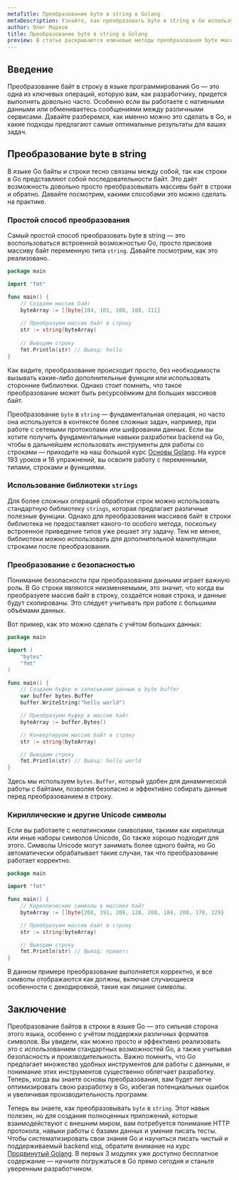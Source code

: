 ```yaml
---
metaTitle: Преобразование byte в string в Golang
metaDescription: Узнайте, как преобразовать byte в string в Go используя различные методы и подходы в Golang, чтобы эффективно управлять данными и оптимизировать работу программ
author: Олег Марков
title: Преобразование byte в string в Golang
preview: В статье раскрываются ключевые методы преобразования byte массивов в строки в языке программирования Golang - от базовых операций до нюансов производительности
---
```


## Введение

Преобразование байт в строку в языке программирования Go — это одна из ключевых операций, которую вам, как разработчику, придется выполнять довольно часто. Особенно если вы работаете с нативными данными или обмениваетесь сообщениями между различными сервисами. Давайте разберемся, как именно можно это сделать в Go, и какие подходы предлагают самые оптимальные результаты для ваших задач.

## Преобразование byte в string

В языке Go байты и строки тесно связаны между собой, так как строки в Go представляют собой последовательности байт. Это даёт возможность довольно просто преобразовывать массивы байт в строки и обратно. Давайте посмотрим, какими способами это можно сделать на практике.

### Простой способ преобразования

Самый простой способ преобразовать byte в string — это воспользоваться встроенной возможностью Go, просто присвоив массиву байт переменную типа `string`. Давайте посмотрим, как это реализовано.

```go
package main

import "fmt"

func main() {
    // Создаем массив байт
    byteArray := []byte{104, 101, 108, 108, 111}
    
    // Преобразуем массив байт в строку
    str := string(byteArray)
    
    // Выводим строку
    fmt.Println(str) // Вывод: hello
}
```

Как видите, преобразование происходит просто, без необходимости вызывать какие-либо дополнительные функции или использовать сторонние библиотеки. Однако стоит помнить, что такое преобразование может быть ресурсоёмким для больших массивов байт.

Преобразование `byte` в `string` — фундаментальная операция, но часто она используется в контексте более сложных задач, например, при работе с сетевыми протоколами или шифровании данных. Если вы хотите получить фундаментальные навыки разработки backend на Go, чтобы в дальнейшем использовать инструменты для работы со строками — приходите на наш большой курс [Основы Golang](https://purpleschool.ru/course/go-basics?utm_source=knowledgebase&utm_medium=text&utm_campaign=preobrazovanie-byte-v-string-v-golang). На курсе 193 уроков и 16 упражнений, вы освоите работу с переменными, типами, строками и функциями.

### Использование библиотеки `strings`

Для более сложных операций обработки строк можно использовать стандартную библиотеку `strings`, которая предлагает различные полезные функции. Однако для преобразования массивов байт в строки библиотека не предоставляет какого-то особого метода, поскольку встроенное приведение типов уже решает эту задачу. Тем не менее, библиотеки можно использовать для дополнительной манипуляции строками после преобразования.

### Преобразование с безопасностью

Понимание безопасности при преобразовании данными играет важную роль. В Go строки являются неизменяемыми, это значит, что когда вы преобразуете массив байт в строку, создаётся новая строка, и данные будут скопированы. Это следует учитывать при работе с большими объёмами данных.

Вот пример, как это можно сделать с учётом больших данных:

```go
package main

import (
    "bytes"
    "fmt"
)

func main() {
    // Создаем буфер и записываем данные в byte buffer
    var buffer bytes.Buffer
    buffer.WriteString("hello world")

    // Преобразуем буфер в массив байт
    byteArray := buffer.Bytes()

    // Конвертируем массив байт в строку
    str := string(byteArray)

    // Выводим строку
    fmt.Println(str) // Вывод: hello world
}
```

Здесь мы используем `bytes.Buffer`, который удобен для динамической работы с байтами, позволяя безопасно и эффективно собирать данные перед преобразованием в строку.

### Кириллические и другие Unicodе символы

Если вы работаете с нелатинскими символами, такими как кириллица или иные наборы символов Unicode, Go также хорошо подходит для этого. Символы Unicode могут занимать более одного байта, но Go автоматически обрабатывает такие случаи, так что преобразование работает корректно.

```go
package main

import "fmt"

func main() {
    // Кириллические символы в массиве байт
    byteArray := []byte{208, 191, 209, 128, 208, 184, 208, 178, 229}

    // Преобразуем массив байт в строку
    str := string(byteArray)

    // Выводим строку
    fmt.Println(str) // Вывод: приветι
}
```

В данном примере преобразование выполняется корректно, и все символы отображаются как должны, включая случающиеся особенности с декодировкой, такие как лишние символы.

## Заключение

Преобразование байтов в строки в языке Go — это сильная сторона этого языка, особенно с учётом поддержки различных форматов символов. Вы увидели, как можно просто и эффективно реализовать это с использованием стандартных возможностей Go, а также учитывая безопасность и производительность. Важно помнить, что Go предлагает множество удобных инструментов для работы с данными, и понимание этих инструментов существенно облегчает разработку. Теперь, когда вы знаете основы преобразования, вам будет легче оптимизировать свою разработку в Go, избегая потенциальных ошибок и увеличивая производительность программ.

Теперь вы знаете, как преобразовывать `byte` в `string`. Этот навык полезен, но для создания полноценных приложений, которые взаимодействуют с внешним миром, вам потребуется понимание HTTP протокола, навыки работы с базами данных и умение писать тесты. Чтобы систематизировать свои знания Go и научиться писать чистый и поддерживаемый backend код, обратите внимание на курс [Продвинутый Golang](https://purpleschool.ru/course/go-advanced?utm_source=knowledgebase&utm_medium=text&utm_campaign=preobrazovanie-byte-v-string-v-golang). В первых 3 модулях уже доступно бесплатное содержание — начните погружаться в Go прямо сегодня и станьте уверенным разработчиком.
